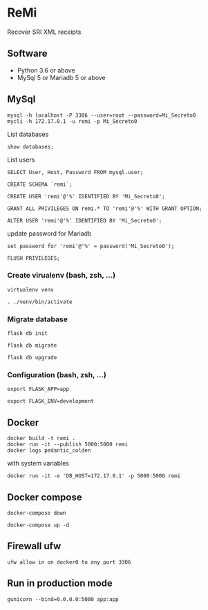# ReMi
Recover SRI XML receipts

## Software
* Python 3.6 or above
* MySql 5 or Mariadb 5 or above

## MySql
```
mysql -h localhost -P 3306 --user=root --password=Mi_Secreto0
mycli -h 172.17.0.1 -u remi -p Mi_Secreto0
```
List databases
```
show databases;
```
List users
```
SELECT User, Host, Password FROM mysql.user;
```
```
CREATE SCHEMA `remi`;

CREATE USER 'remi'@'%' IDENTIFIED BY 'Mi_Secreto0';

GRANT ALL PRIVILEGES ON remi.* TO 'remi'@'%' WITH GRANT OPTION;

ALTER USER 'remi'@'%' IDENTIFIED BY 'Mi_Secreto0';
```
update password for Mariadb
```
set password for 'remi'@'%' = password('Mi_Secreto0');
```
```
FLUSH PRIVILEGES;
```
### Create virualenv (bash, zsh, ...)
```
virtualenv venv
```
```
. ./venv/bin/activate
```
### Migrate database
```
flask db init
```
```
flask db migrate
```
```
flask db upgrade
```
### Configuration (bash, zsh, ...)
```
export FLASK_APP=app
```
```
export FLASK_ENV=development
```
## Docker
```
docker build -t remi .
docker run -it --publish 5000:5000 remi
docker logs pedantic_colden
```
with system variables
```
docker run -it -e 'DB_HOST=172.17.0.1' -p 5000:5000 remi
```
## Docker compose
```
docker-compose down
```
```
docker-compose up -d
```
## Firewall ufw 
```
ufw allow in on docker0 to any port 3306
```
## Run in production mode
```
gunicorn --bind=0.0.0.0:5000 app:app
```
